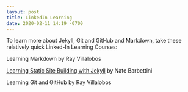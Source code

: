 ```yaml
---
layout: post
title: LinkedIn Learning
date: 2020-02-11 14:19 -0700
---
```

To learn more about Jekyll, Git and GitHub and Markdown, take these relatively quick Linked-In Learning Courses:

Learning Markdown by Ray Villalobos

[Learning Static Site Building with Jekyll](https://nait.primo.exlibrisgroup.com/permalink/01NOALTECH_INST/avhmt3/alma992453682704191) by Nate Barbettini

Learning Git and GitHub by Ray Villalobos
